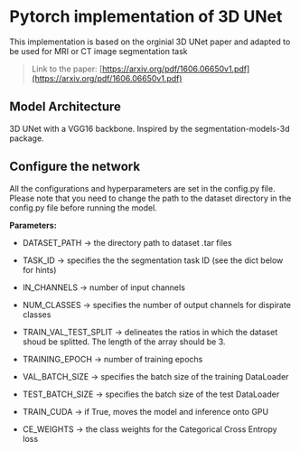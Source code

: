 # Pytorch implementation of 3D UNet

This implementation is based on the orginial 3D UNet paper and adapted to be used for MRI or CT image segmentation task   
> Link to the paper: [https://arxiv.org/pdf/1606.06650v1.pdf](https://arxiv.org/pdf/1606.06650v1.pdf)

## Model Architecture
3D UNet with a VGG16 backbone. Inspired by the segmentation-models-3d package.

## Configure the network

All the configurations and hyperparameters are set in the config.py file.
Please note that you need to change the path to the dataset directory in the config.py file before running the model.

**Parameters:**

- DATASET_PATH -> the directory path to dataset .tar files

- TASK_ID -> specifies the the segmentation task ID (see the dict below for hints)

- IN_CHANNELS -> number of input channels

- NUM_CLASSES -> specifies the number of output channels for dispirate classes

- TRAIN_VAL_TEST_SPLIT -> delineates the ratios in which the dataset shoud be splitted. The length of the array should be 3.

- TRAINING_EPOCH -> number of training epochs

- VAL_BATCH_SIZE -> specifies the batch size of the training DataLoader

- TEST_BATCH_SIZE -> specifies the batch size of the test DataLoader

- TRAIN_CUDA -> if True, moves the model and inference onto GPU

- CE_WEIGHTS -> the class weights for the Categorical Cross Entropy loss

